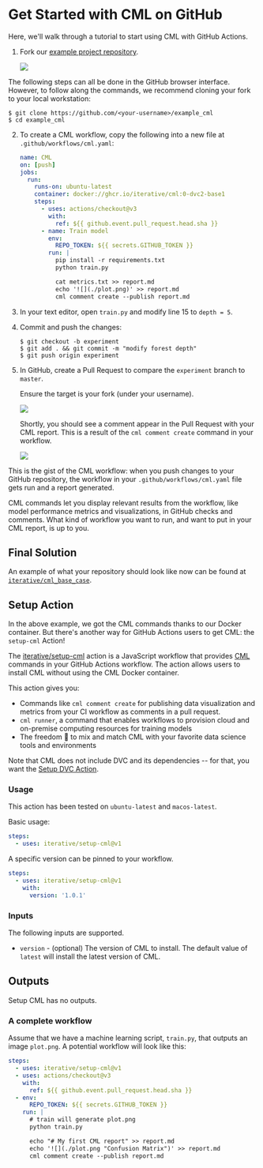 # Get Started with CML on GitHub

Here, we'll walk through a tutorial to start using CML with GitHub Actions.

1. Fork our [example project
   repository](https://github.com/iterative/example_cml).

   ![](/img/fork_cml_project.png)

<admon type="tip">

The following steps can all be done in the GitHub browser interface. However, to
follow along the commands, we recommend cloning your fork to your local
workstation:

```cli
$ git clone https://github.com/<your-username>/example_cml
$ cd example_cml
```

</admon>

2. To create a CML workflow, copy the following into a new file at
   `.github/workflows/cml.yaml`:

   ```yaml
   name: CML
   on: [push]
   jobs:
     run:
       runs-on: ubuntu-latest
       container: docker://ghcr.io/iterative/cml:0-dvc2-base1
       steps:
         - uses: actions/checkout@v3
           with:
             ref: ${{ github.event.pull_request.head.sha }}
         - name: Train model
           env:
             REPO_TOKEN: ${{ secrets.GITHUB_TOKEN }}
           run: |
             pip install -r requirements.txt
             python train.py

             cat metrics.txt >> report.md
             echo '![](./plot.png)' >> report.md
             cml comment create --publish report.md
   ```

3. In your text editor, open `train.py` and modify line 15 to `depth = 5`.

4. Commit and push the changes:

   ```cli
   $ git checkout -b experiment
   $ git add . && git commit -m "modify forest depth"
   $ git push origin experiment
   ```

5. In GitHub, create a Pull Request to compare the `experiment` branch to
   `master`.

   <admon type="warn">

   Ensure the target is your fork (under your username).

   </admon>

   ![](/img/make_pr.png)

   Shortly, you should see a comment appear in the Pull Request with your CML
   report. This is a result of the `cml comment create` command in your
   workflow.

   ![](/img/cml_first_report.png)

This is the gist of the CML workflow: when you push changes to your GitHub
repository, the workflow in your `.github/workflows/cml.yaml` file gets run and
a report generated.

CML commands let you display relevant results from the workflow, like model
performance metrics and visualizations, in GitHub checks and comments. What kind
of workflow you want to run, and want to put in your CML report, is up to you.

## Final Solution

An example of what your repository should look like now can be found at
[`iterative/cml_base_case`](https://github.com/iterative/cml_base_case).

## Setup Action

In the above example, we got the CML commands thanks to our Docker container.
But there's another way for GitHub Actions users to get CML: the `setup-cml`
Action!

The [iterative/setup-cml](https://github.com/iterative/setup-cml) action is a
JavaScript workflow that provides [CML](https://cml.dev) commands in your GitHub
Actions workflow. The action allows users to install CML without using the CML
Docker container.

This action gives you:

- Commands like `cml comment create` for publishing data visualization and
  metrics from your CI workflow as comments in a pull request.
- `cml runner`, a command that enables workflows to provision cloud and
  on-premise computing resources for training models
- The freedom 🦅 to mix and match CML with your favorite data science tools and
  environments

Note that CML does not include DVC and its dependencies -- for that, you want
the [Setup DVC Action](https://github.com/iterative/setup-dvc).

### Usage

This action has been tested on `ubuntu-latest` and `macos-latest`.

Basic usage:

```yaml
steps:
  - uses: iterative/setup-cml@v1
```

A specific version can be pinned to your workflow.

```yaml
steps:
  - uses: iterative/setup-cml@v1
    with:
      version: '1.0.1'
```

### Inputs

The following inputs are supported.

- `version` - (optional) The version of CML to install. The default value of
  `latest` will install the latest version of CML.

## Outputs

Setup CML has no outputs.

### A complete workflow

Assume that we have a machine learning script, `train.py`, that outputs an image
`plot.png`. A potential workflow will look like this:

```yaml
steps:
  - uses: iterative/setup-cml@v1
  - uses: actions/checkout@v3
    with:
      ref: ${{ github.event.pull_request.head.sha }}
  - env:
      REPO_TOKEN: ${{ secrets.GITHUB_TOKEN }}
    run: |
      # train will generate plot.png
      python train.py

      echo "# My first CML report" >> report.md
      echo '![](./plot.png "Confusion Matrix")' >> report.md
      cml comment create --publish report.md
```
